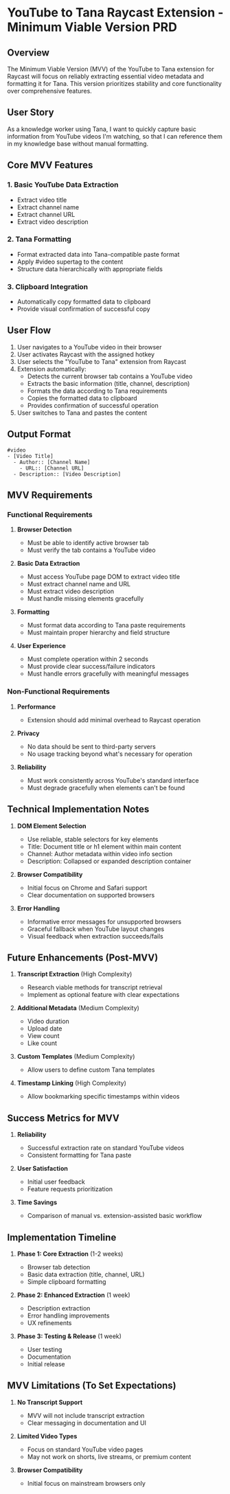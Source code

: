 # YouTube to Tana Raycast Extension - Minimum Viable Version PRD

## Overview
The Minimum Viable Version (MVV) of the YouTube to Tana extension for Raycast will focus on reliably extracting essential video metadata and formatting it for Tana. This version prioritizes stability and core functionality over comprehensive features.

## User Story
As a knowledge worker using Tana, I want to quickly capture basic information from YouTube videos I'm watching, so that I can reference them in my knowledge base without manual formatting.

## Core MVV Features

### 1. Basic YouTube Data Extraction
- Extract video title
- Extract channel name
- Extract channel URL
- Extract video description

### 2. Tana Formatting
- Format extracted data into Tana-compatible paste format
- Apply #video supertag to the content
- Structure data hierarchically with appropriate fields

### 3. Clipboard Integration
- Automatically copy formatted data to clipboard
- Provide visual confirmation of successful copy

## User Flow

1. User navigates to a YouTube video in their browser
2. User activates Raycast with the assigned hotkey
3. User selects the "YouTube to Tana" extension from Raycast
4. Extension automatically:
   - Detects the current browser tab contains a YouTube video
   - Extracts the basic information (title, channel, description)
   - Formats the data according to Tana requirements
   - Copies the formatted data to clipboard
   - Provides confirmation of successful operation
5. User switches to Tana and pastes the content

## Output Format

```
#video
- [Video Title]
  - Author:: [Channel Name]
    - URL:: [Channel URL]
  - Description:: [Video Description]
```

## MVV Requirements

### Functional Requirements

1. **Browser Detection**
   - Must be able to identify active browser tab
   - Must verify the tab contains a YouTube video

2. **Basic Data Extraction**
   - Must access YouTube page DOM to extract video title
   - Must extract channel name and URL
   - Must extract video description
   - Must handle missing elements gracefully

3. **Formatting**
   - Must format data according to Tana paste requirements
   - Must maintain proper hierarchy and field structure

4. **User Experience**
   - Must complete operation within 2 seconds
   - Must provide clear success/failure indicators
   - Must handle errors gracefully with meaningful messages

### Non-Functional Requirements

1. **Performance**
   - Extension should add minimal overhead to Raycast operation

2. **Privacy**
   - No data should be sent to third-party servers
   - No usage tracking beyond what's necessary for operation

3. **Reliability**
   - Must work consistently across YouTube's standard interface
   - Must degrade gracefully when elements can't be found

## Technical Implementation Notes

1. **DOM Element Selection**
   - Use reliable, stable selectors for key elements
   - Title: Document title or h1 element within main content
   - Channel: Author metadata within video info section
   - Description: Collapsed or expanded description container

2. **Browser Compatibility**
   - Initial focus on Chrome and Safari support
   - Clear documentation on supported browsers

3. **Error Handling**
   - Informative error messages for unsupported browsers
   - Graceful fallback when YouTube layout changes
   - Visual feedback when extraction succeeds/fails

## Future Enhancements (Post-MVV)

1. **Transcript Extraction** (High Complexity)
   - Research viable methods for transcript retrieval
   - Implement as optional feature with clear expectations

2. **Additional Metadata** (Medium Complexity)
   - Video duration
   - Upload date
   - View count
   - Like count

3. **Custom Templates** (Medium Complexity)
   - Allow users to define custom Tana templates

4. **Timestamp Linking** (High Complexity)
   - Allow bookmarking specific timestamps within videos

## Success Metrics for MVV

1. **Reliability**
   - Successful extraction rate on standard YouTube videos
   - Consistent formatting for Tana paste

2. **User Satisfaction**
   - Initial user feedback
   - Feature requests prioritization

3. **Time Savings**
   - Comparison of manual vs. extension-assisted basic workflow

## Implementation Timeline

1. **Phase 1: Core Extraction** (1-2 weeks)
   - Browser tab detection
   - Basic data extraction (title, channel, URL)
   - Simple clipboard formatting

2. **Phase 2: Enhanced Extraction** (1 week)
   - Description extraction
   - Error handling improvements
   - UX refinements

3. **Phase 3: Testing & Release** (1 week)
   - User testing
   - Documentation
   - Initial release

## MVV Limitations (To Set Expectations)

1. **No Transcript Support**
   - MVV will not include transcript extraction
   - Clear messaging in documentation and UI

2. **Limited Video Types**
   - Focus on standard YouTube video pages
   - May not work on shorts, live streams, or premium content

3. **Browser Compatibility**
   - Initial focus on mainstream browsers only